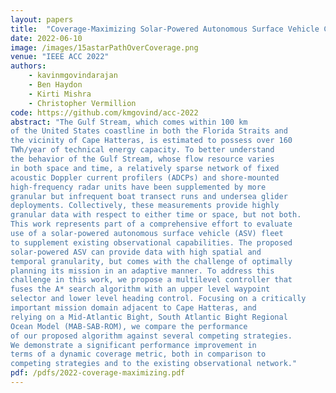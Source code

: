 ```yaml
---
layout: papers
title:  "Coverage-Maximizing Solar-Powered Autonomous Surface Vehicle Control for Persistent Gulf Stream Observation"
date: 2022-06-10
image: /images/15astarPathOverCoverage.png
venue: "IEEE ACC 2022"
authors: 
    - kavinmgovindarajan
    - Ben Haydon
    - Kirti Mishra
    - Christopher Vermillion
code: https://github.com/kmgovind/acc-2022 
abstract: "The Gulf Stream, which comes within 100 km
of the United States coastline in both the Florida Straits and
the vicinity of Cape Hatteras, is estimated to possess over 160
TWh/year of technical energy capacity. To better understand
the behavior of the Gulf Stream, whose flow resource varies
in both space and time, a relatively sparse network of fixed
acoustic Doppler current profilers (ADCPs) and shore-mounted
high-frequency radar units have been supplemented by more
granular but infrequent boat transect runs and undersea glider
deployments. Collectively, these measurements provide highly
granular data with respect to either time or space, but not both.
This work represents part of a comprehensive effort to evaluate
use of a solar-powered autonomous surface vehicle (ASV) fleet
to supplement existing observational capabilities. The proposed
solar-powered ASV can provide data with high spatial and
temporal granularity, but comes with the challenge of optimally
planning its mission in an adaptive manner. To address this
challenge in this work, we propose a multilevel controller that
fuses the A* search algorithm with an upper level waypoint
selector and lower level heading control. Focusing on a critically
important mission domain adjacent to Cape Hatteras, and
relying on a Mid-Atlantic Bight, South Atlantic Bight Regional
Ocean Model (MAB-SAB-ROM), we compare the performance
of our proposed algorithm against several competing strategies.
We demonstrate a significant performance improvement in
terms of a dynamic coverage metric, both in comparison to
competing strategies and to the existing observational network."
pdf: /pdfs/2022-coverage-maximizing.pdf
---
```

